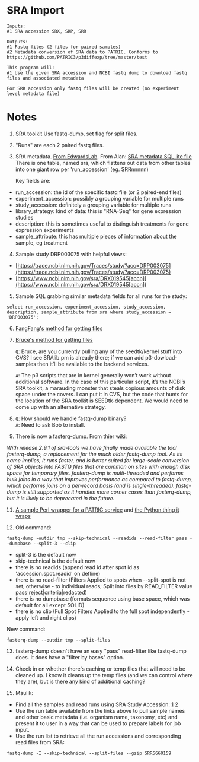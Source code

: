 # SRA Import
```
Inputs:
#1 SRA accession SRX, SRP, SRR

Outputs:
#1 Fastq files (2 files for paired samples)
#2 Metadata conversion of SRA data to PATRIC. Conforms to https://github.com/PATRIC3/p3diffexp/tree/master/test

This program will:
#1 Use the given SRA accession and NCBI fastq dump to download fastq files and associated metadata

For SRR accession only fastq files will be created (no experiment level metadata file)
```

# Notes

1. [SRA toolkit](https://trace.ncbi.nlm.nih.gov/Traces/sra/sra.cgi?view=software) Use fastq-dump, set flag for split files.

2. "Runs" are each 2 paired fastq files.

3. SRA metadata.  [From EdwardsLab](https://edwards.sdsu.edu/research/sra-metadata/). From Alan: [SRA metadata SQL lite file](https://s3.amazonaws.com/starbuck1/sradb/SRAmetadb.sqlite.gz)
   There is one table, named sra, which flattens out data from other tables into one giant row per 'run_accession' (eg. SRRnnnnn)

   Key fields are:
  * run_accession: the id of the specific fastq file (or 2 paired-end files)
  * experiment_accession: possibly a grouping variable for multiple runs
  * study_accession: definitely a grouping variable for multiple runs
  * library_strategy: kind of data: this is "RNA-Seq" for gene expression studies
  * description: this is sometimes useful to distinguish treatments for gene expression experiments
  * sample_attribute: this has multiple pieces of information about the sample, eg treatment


4. Sample study DRP003075 with helpful views:
  * [https://trace.ncbi.nlm.nih.gov/Traces/study/?acc=DRP003075](https://trace.ncbi.nlm.nih.gov/Traces/study/?acc=DRP003075)
  * [https://www.ncbi.nlm.nih.gov/sra/DRX019545[accn]](https://www.ncbi.nlm.nih.gov/sra/DRX019545[accn])

5. Sample SQL grabbing similar metadata fields for all runs for the study:
```
select run_accession, experiment_accession, study_accession, description, sample_attribute from sra where study_accession = 'DRP003075';
```

6. [FangFang's method for getting files](https://github.com/TheSEED/app_service/blob/master/scripts/App-GenomeAssembly.pl#L245-L268)

7. [Bruce's method for getting files](https://github.com/SEEDtk/kernel/blob/master/scripts/p3-download-samples.pl)

   `Q`: Bruce, are you currently pulling any of the seedtk/kernel stuff into CVS? I see SRAlib.pm is already there; if we can add p3-dowload-samples then it’ll be available to the backend services.

   `A`: The p3 scripts that are in kernel generally won’t work without additional software. In the case of this particular script, it’s the NCBI’s SRA toolkit, a marauding monster that steals copious amounts of disk space under the covers. I can put it in CVS, but the code that hunts for the location of the SRA toolkit is SEEDtk-dependent. We would need to come up with an alternative strategy.

9. `Q`: How should we handle fastq-dump binary?  
   `A`: Need to ask Bob to install.

10. There is now a  [fasterq-dump](https://github.com/ncbi/sra-tools/wiki/HowTo:-fasterq-dump). From thier wiki:

   _With release 2.9.1 of sra-tools we have finally made available the tool fasterq-dump, a replacement for the much older fastq-dump tool. As its name implies, it runs faster, and is better suited for large-scale conversion of SRA objects into FASTQ files that are common on sites with enough disk space for temporary files. fasterq-dump is multi-threaded and performs bulk joins in a way that improves performance as compared to fastq-dump, which performs joins on a per-record basis (and is single-threaded). fastq-dump is still supported as it handles more corner cases than fasterq-dump, but it is likely to be deprecated in the future._

11. [A sample Perl wrapper for a PATRIC service](https://github.com/TheSEED/app_service/blob/master/scripts/App-TnSeq.pl) and [the Python thing it wraps](https://github.com/PATRIC3/p3_tnseq/blob/master/scripts/p3_tnseq.py)

12. Old command:
   ```
   fastq-dump -outdir tmp --skip-technical --readids --read-filter pass --dumpbase --split-3 --clip
   ```

   * split-3 is the default now
   * skip-technical is the default now
   * there is no readids (append read id after spot id as
 'accession.spot.readid' on defline)
   * there is no read-filter (Filters Applied to spots when --split-spot is not set, otherwise - to individual reads; Split into files by READ_FILTER value pass|reject|criteria|redacted)
   * there is no dumpbase (formats sequence using base space, which was default for all except SOLiD)
   * there is no clip (Full Spot Filters Applied to the full spot independently - apply left and right clips)

   New command:
   ```
   fasterq-dump --outdir tmp --split-files
   ```

13. fasterq-dump doesn't have an easy "pass" read-filter like fastq-dump does.  It does have a "filter by bases" option.  

14. Check in on whether there's caching or temp files that will need to be cleaned up.  I know it cleans up the temp files (and we can control where they are), but is there any kind of additional caching?

15. Maulik:
  * Find all the samples and read runs using SRA Study Accession: [1](https://www.ncbi.nlm.nih.gov/Traces/study/?acc=SRP039561)  [2](https://www.ncbi.nlm.nih.gov/Traces/study/?acc=SRP100071)
  * Use the run table available from the links above to pull sample names
and other basic metadata (i.e. organism name, taxonomy, etc) and present it
to user in a way that can be used to prepare labels for job input.
  * Use the run list to retrieve all the run accessions and corresponding read files from SRA:
   ```
   fastq-dump -I --skip-technical --split-files --gzip SRR5660159
   ```
